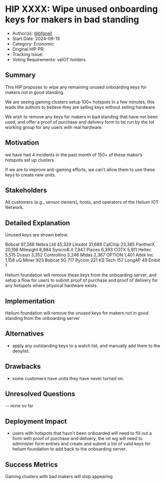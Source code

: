 # HIP XXXX: Wipe unused onboarding keys for makers in bad standing

- Author(s): [@bfgneil](https://github.com/bfgneil)
- Start Date: 2024-09-19
- Category: Economic
- Original HIP PR:
- Tracking Issue:
- Voting Requirements: veIOT holders

## Summary

This HIP proposes to wipe any remaining unused onboarding keys for makers not in good standing.

We are seeing gaming clusters setup 100+ hotspots in a few minutes, this leads the authors to believe they are selling keys without selling hardware.

We wish to remove any keys for makers in bad standing that have not been used, and offer a proof of purchase and delivery form to be run by the Iot working group for any users with real hardware.

## Motivation

we have had 4 incidents in the past month of 150+ of these maker’s hotspots set up clusters.

If we are to improve anti-gaming efforts, we can’t allow them to use these keys to create new units.

## Stakeholders

All customers (e.g., sensor owners), hosts, and operators of the Helium IOT Network.

## Detailed Explanation

Unused keys are shown below.

Bobcat 97,348
Nebra Ltd 45,329
Linxdot 31,688
CalChip 23,385
PantherX 20,198
Milesight 8,984
SyncroB.it 7,947
Pisces 6,393
COTX 5,911
Heltec 5,515
Dusun 3,352
Controllino 3,246
Midas 2,367
OPTION 1,401
Aitek Inc 1,158
uG Miner 923
Bobcat 5G 717
Pycom 221
KS Tech 157
LongAP 49
Embit 1

Helium foundation will remove these keys from the onboarding server, and setup a flow for users to submit proof of purchase and proof of delivery for any hotspots where physical hardware exists.

## Implementation

Helium foundation will remove the unused keys for makers not in good standing from the onboarding server

## Alternatives

- apply any outstanding keys to a watch list, and manually add them to the denylist.

## Drawbacks

- some customers have units they have never turned on.

## Unresolved Questions

-- none so far

## Deployment Impact

- users with hotspots that havn't been onboarded will need to fill out a form with proof of purchase and delivery, the iot wg will need to administer form entries and create and submit a list of valid keys for helium foundation to add back to the onboarding server.

## Success Metrics

Gaming clusters with bad makers will stop appearing
